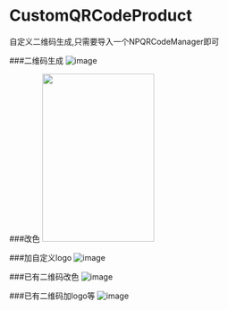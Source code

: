 # CustomQRCodeProduct
自定义二维码生成,只需要导入一个NPQRCodeManager即可

###二维码生成
![image](https://github.com/XiangHongJiang/CustomQRCodeProduct/tree/master/ReadMeFile/QR0.png)

###改色
<img src="https://github.com/XiangHongJiang/CustomQRCodeProduct/tree/master/ReadMeFile/QR1.png" width="200" height="300">

###加自定义logo
![image](https://github.com/XiangHongJiang/CustomQRCodeProduct/tree/master/ReadMeFile/QR2.png)

###已有二维码改色
![image](https://github.com/XiangHongJiang/CustomQRCodeProduct/tree/master/ReadMeFile/QR3.png)

###已有二维码加logo等
![image](https://github.com/XiangHongJiang/CustomQRCodeProduct/tree/master/ReadMeFile/QR4.png)

